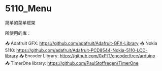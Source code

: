 # 5110_Menu
简单的菜单框架


所使用的库：

📥  Adafruit GFX: https://github.com/adafruit/Adafruit-GFX-Library
📥  Nokia 5110: https://github.com/adafruit/Adafruit-PCD8544-Nokia-5110-LCD-library
📥  Encoder Library: https://github.com/0xPIT/encoder/tree/arduino
📥 TimerOne library: https://github.com/PaulStoffregen/TimerOne

